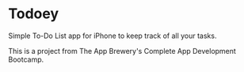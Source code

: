 # Todoey

Simple To-Do List app for iPhone to keep track of all your tasks.

This is a project from The App Brewery's Complete App Development Bootcamp.